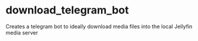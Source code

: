 # download_telegram_bot
Creates a telegram bot to ideally download media files into the local Jellyfin media server
